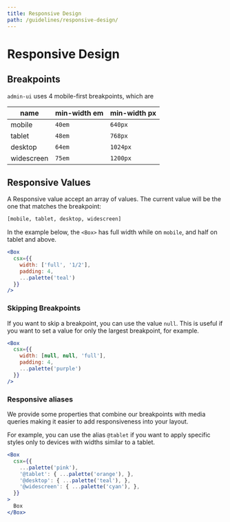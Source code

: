 ```yaml
---
title: Responsive Design
path: /guidelines/responsive-design/
---
```


# Responsive Design

## Breakpoints

`admin-ui` uses 4 mobile-first breakpoints, which are

| name       | min-width em | min-width px |
| ---------- | ------------ | ------------ |
| mobile     | `40em`       | `640px`      |
| tablet     | `48em`       | `768px`      |
| desktop    | `64em`       | `1024px`     |
| widescreen | `75em`       | `1200px`     |

## Responsive Values

A Responsive value accept an array of values. The current value will be the one that matches the breakpoint:

```sh isStatic
[mobile, tablet, desktop, widescreen]
```

In the example below, the `<Box>` has full width while on `mobile`, and half on tablet and above.

```jsx
<Box
  csx={{
    width: ['full', '1/2'],
    padding: 4,
    ...palette('teal')
  }}
/>
```

### Skipping Breakpoints

If you want to skip a breakpoint, you can use the value `null`. This is useful if you want to set a value for only the largest breakpoint, for example.

```jsx
<Box
  csx={{
    width: [null, null, 'full'],
    padding: 4,
    ...palette('purple')
  }}
/>
```

### Responsive aliases

We provide some properties that combine our breakpoints with media queries making it easier to add responsiveness into your layout.

For example, you can use the alias `@tablet` if you want to apply specific styles only to devices with widths similar to a tablet.

```jsx
<Box
  csx={{
    ...palette('pink'),
    '@tablet': { ...palette('orange'), },
    '@desktop': { ...palette('teal'), },
    '@widescreen': { ...palette('cyan'), },
  }}
>
  Box
</Box>
```
